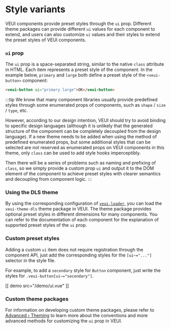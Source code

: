 # Style variants

VEUI components provide preset styles through the `ui` prop. Different theme packages can provide different `ui` values for each component to extend, and users can also customize `ui` values and their styles to extend the preset styles of VEUI components.

### `ui` prop

The `ui` prop is a space-separated string, similar to the native `class` attribute in HTML. Each item represents a preset style of the component. In the example below, `primary` and `large` both define a preset style of the `<veui-button>` component:

```html
<veui-button ui="primary large">OK</veui-button>
```

:::tip
We know that many component libraries usually provide predefined styles through some enumerated props of components, such as `shape` / `size` / `type`, etc.

However, according to our design intention, VEUI should try to avoid binding to specific design languages (although it is unlikely that the generated structure of the component can be completely decoupled from the design language). If a new theme needs to be added when using the method of predefined enumerated props, but some additional styles that can be selected are not reserved as enumerated props on VEUI components in this theme, only `class` can be used to add style hooks imperceptibly.

Then there will be a series of problems such as naming and prefixing of `class`, so we simply provide a custom prop `ui` and output it to the DOM element of the component to achieve preset styles with clearer semantics and decoupling from component logic.
:::

### Using the DLS theme

By using the corresponding configuration of [`veui-loader`](./veui-loader), you can load the `veui-theme-dls` theme package in VEUI. The theme package provides optional preset styles in different dimensions for many components. You can refer to the documentation of each component for the explanation of supported preset styles of the `ui` prop.

### Custom preset styles

Adding a custom `ui` item does not require registration through the component API, just add the corresponding styles for the `[ui~="..."]` selector in the style file.

For example, to add a `secondary` style for `Button` component, just write the styles for `.veui-button[ui~="secondary"]`.

[[ demo src="/demo/ui.vue" ]]

### Custom theme packages

For information on developing custom theme packages, please refer to [Advanced › Theming](../advanced/theming) to learn more about the conventions and more advanced methods for customizing the `ui` prop in VEUI.
